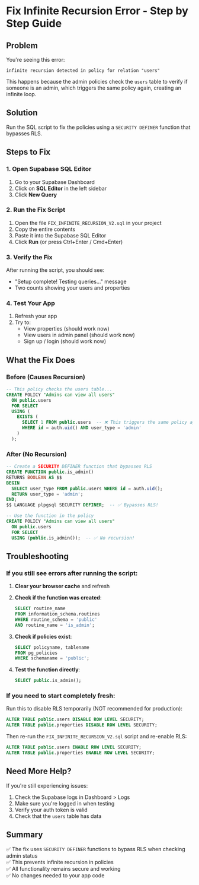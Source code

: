 # Fix Infinite Recursion Error - Step by Step Guide

## Problem
You're seeing this error:
```
infinite recursion detected in policy for relation "users"
```

This happens because the admin policies check the `users` table to verify if someone is an admin, which triggers the same policy again, creating an infinite loop.

## Solution
Run the SQL script to fix the policies using a `SECURITY DEFINER` function that bypasses RLS.

## Steps to Fix

### 1. Open Supabase SQL Editor
1. Go to your Supabase Dashboard
2. Click on **SQL Editor** in the left sidebar
3. Click **New Query**

### 2. Run the Fix Script
1. Open the file `FIX_INFINITE_RECURSION_V2.sql` in your project
2. Copy the entire contents
3. Paste it into the Supabase SQL Editor
4. Click **Run** (or press Ctrl+Enter / Cmd+Enter)

### 3. Verify the Fix
After running the script, you should see:
- "Setup complete! Testing queries..." message
- Two counts showing your users and properties

### 4. Test Your App
1. Refresh your app
2. Try to:
   - View properties (should work now)
   - View users in admin panel (should work now)
   - Sign up / login (should work now)

## What the Fix Does

### Before (Causes Recursion)
```sql
-- This policy checks the users table...
CREATE POLICY "Admins can view all users" 
  ON public.users
  FOR SELECT 
  USING (
    EXISTS (
      SELECT 1 FROM public.users  -- ❌ This triggers the same policy again!
      WHERE id = auth.uid() AND user_type = 'admin'
    )
  );
```

### After (No Recursion)
```sql
-- Create a SECURITY DEFINER function that bypasses RLS
CREATE FUNCTION public.is_admin()
RETURNS BOOLEAN AS $$
BEGIN
  SELECT user_type FROM public.users WHERE id = auth.uid();
  RETURN user_type = 'admin';
END;
$$ LANGUAGE plpgsql SECURITY DEFINER;  -- ✅ Bypasses RLS!

-- Use the function in the policy
CREATE POLICY "Admins can view all users" 
  ON public.users
  FOR SELECT 
  USING (public.is_admin());  -- ✅ No recursion!
```

## Troubleshooting

### If you still see errors after running the script:

1. **Clear your browser cache** and refresh
2. **Check if the function was created**:
   ```sql
   SELECT routine_name 
   FROM information_schema.routines 
   WHERE routine_schema = 'public' 
   AND routine_name = 'is_admin';
   ```

3. **Check if policies exist**:
   ```sql
   SELECT policyname, tablename 
   FROM pg_policies 
   WHERE schemaname = 'public';
   ```

4. **Test the function directly**:
   ```sql
   SELECT public.is_admin();
   ```

### If you need to start completely fresh:

Run this to disable RLS temporarily (NOT recommended for production):
```sql
ALTER TABLE public.users DISABLE ROW LEVEL SECURITY;
ALTER TABLE public.properties DISABLE ROW LEVEL SECURITY;
```

Then re-run the `FIX_INFINITE_RECURSION_V2.sql` script and re-enable RLS:
```sql
ALTER TABLE public.users ENABLE ROW LEVEL SECURITY;
ALTER TABLE public.properties ENABLE ROW LEVEL SECURITY;
```

## Need More Help?

If you're still experiencing issues:
1. Check the Supabase logs in Dashboard > Logs
2. Make sure you're logged in when testing
3. Verify your auth token is valid
4. Check that the `users` table has data

## Summary

✅ The fix uses `SECURITY DEFINER` functions to bypass RLS when checking admin status  
✅ This prevents infinite recursion in policies  
✅ All functionality remains secure and working  
✅ No changes needed to your app code  
